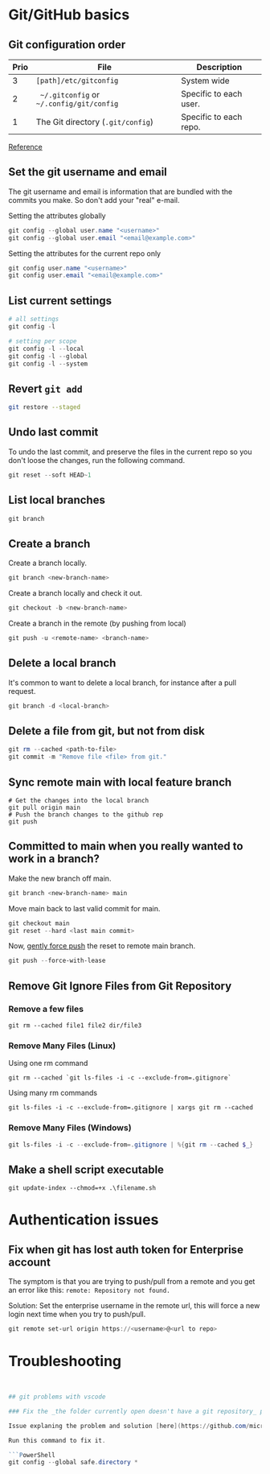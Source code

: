 # Git/GitHub basics

## Git configuration order

Prio | File | Description
-----|------|------------
3 | `[path]/etc/gitconfig` | System wide
2 | ` ~/.gitconfig` or `~/.config/git/config` | Specific to each user.
1 | The Git directory (`.git/config`) | Specific to each repo.

[Reference](https://www.git-scm.com/book/en/v2/Customizing-Git-Git-Configuration)

## Set the git username and email

The git username and email is information that are bundled with the commits you make. So don't add your "real" e-mail.

Setting the attributes globally

```powershell
git config --global user.name "<username>"
git config --global user.email "<email@example.com>"
```

Setting the attributes for the current repo only

```powershell
git config user.name "<username>"
git config user.email "<email@example.com>"
```

## List current settings

```powershell
# all settings
git config -l

# setting per scope
git config -l --local
git config -l --global
git config -l --system
```

## Revert `git add`

```bash
git restore --staged
```

## Undo last commit

To undo the last commit, and preserve the files in the current repo so you don't loose the changes, run the following command.

```powershell
git reset --soft HEAD~1
```

## List local branches

```powershell
git branch
```

## Create a branch

Create a branch locally.

```powershell
git branch <new-branch-name>
```

Create a branch locally and check it out.

```powershell
git checkout -b <new-branch-name>
```

Create a branch in the remote (by pushing from local)

```powershell
git push -u <remote-name> <branch-name>
```

## Delete a local branch

It's common to want to delete a local branch, for instance after a pull request.

```powershell
git branch -d <local-branch>
```

## Delete a file from git, but not from disk

```powershell
git rm --cached <path-to-file>
git commit -m "Remove file <file> from git."
```

## Sync remote main with local feature branch

```shell
# Get the changes into the local branch
git pull origin main
# Push the branch changes to the github rep
git push
```

## Committed to main when you really wanted to work in a branch?

Make the new branch off main.

```PowerShell
git branch <new-branch-name> main
```

Move main back to last valid commit for main.

```PowerShell
git checkout main
git reset --hard <last main commit>
```

Now, [gently force push](https://blog.developer.atlassian.com/force-with-lease/) the reset to remote main branch.

```PowerShell
git push --force-with-lease
```

## Remove Git Ignore Files from Git Repository

### Remove a few files

```shell
git rm --cached file1 file2 dir/file3
```

### Remove Many Files (Linux)

Using one rm command

```shell
git rm --cached `git ls-files -i -c --exclude-from=.gitignore`
```

Using many rm commands

```shell
git ls-files -i -c --exclude-from=.gitignore | xargs git rm --cached  
```

### Remove Many Files (Windows)

```PowerShell
git ls-files -i -c --exclude-from=.gitignore | %{git rm --cached $_}
```

## Make a shell script executable

```shell
git update-index --chmod=+x .\filename.sh
```

# Authentication issues

## Fix when git has lost auth token for Enterprise account

The symptom is that you are trying to push/pull from a remote and you get an error like this: `remote: Repository not found.`

Solution:
Set the enterprise username in the remote url, this will force a new login next time when you try to push/pull.

```PowerShell
git remote set-url origin https://<username>@<url to repo>
```


# Troubleshooting
```PowerShell


## git problems with vscode

### Fix the _the folder currently open doesn't have a git repository_ problem

Issue explaning the problem and solution [here](https://github.com/microsoft/vscode/issues/147358).

Run this command to fix it. 

```PowerShell
git config --global safe.directory *
```
